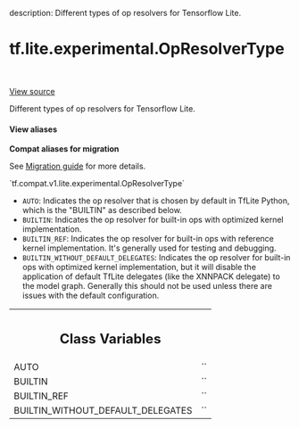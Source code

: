description: Different types of op resolvers for Tensorflow Lite.

<div itemscope itemtype="http://developers.google.com/ReferenceObject">
<meta itemprop="name" content="tf.lite.experimental.OpResolverType" />
<meta itemprop="path" content="Stable" />
<meta itemprop="property" content="AUTO"/>
<meta itemprop="property" content="BUILTIN"/>
<meta itemprop="property" content="BUILTIN_REF"/>
<meta itemprop="property" content="BUILTIN_WITHOUT_DEFAULT_DELEGATES"/>
</div>

# tf.lite.experimental.OpResolverType

<!-- Insert buttons and diff -->

<table class="tfo-notebook-buttons tfo-api nocontent" align="left">

</table>

<a target="_blank" class="external" href="/code/stable/tensorflow/lite/python/interpreter.py">View source</a>



Different types of op resolvers for Tensorflow Lite.

<section class="expandable">
  <h4 class="showalways">View aliases</h4>
  <p>
<b>Compat aliases for migration</b>
<p>See
<a href="https://www.tensorflow.org/guide/migrate">Migration guide</a> for
more details.</p>
<p>`tf.compat.v1.lite.experimental.OpResolverType`</p>
</p>
</section>

<!-- Placeholder for "Used in" -->

* `AUTO`: Indicates the op resolver that is chosen by default in TfLite
   Python, which is the "BUILTIN" as described below.
* `BUILTIN`: Indicates the op resolver for built-in ops with optimized kernel
  implementation.
* `BUILTIN_REF`: Indicates the op resolver for built-in ops with reference
  kernel implementation. It's generally used for testing and debugging.
* `BUILTIN_WITHOUT_DEFAULT_DELEGATES`: Indicates the op resolver for
  built-in ops with optimized kernel implementation, but it will disable
  the application of default TfLite delegates (like the XNNPACK delegate) to
  the model graph. Generally this should not be used unless there are issues
  with the default configuration.



<!-- Tabular view -->
 <table class="responsive fixed orange">
<colgroup><col width="214px"><col></colgroup>
<tr><th colspan="2"><h2 class="add-link">Class Variables</h2></th></tr>

<tr>
<td>
AUTO<a id="AUTO"></a>
</td>
<td>
`<OpResolverType.AUTO: 0>`
</td>
</tr><tr>
<td>
BUILTIN<a id="BUILTIN"></a>
</td>
<td>
`<OpResolverType.BUILTIN: 1>`
</td>
</tr><tr>
<td>
BUILTIN_REF<a id="BUILTIN_REF"></a>
</td>
<td>
`<OpResolverType.BUILTIN_REF: 2>`
</td>
</tr><tr>
<td>
BUILTIN_WITHOUT_DEFAULT_DELEGATES<a id="BUILTIN_WITHOUT_DEFAULT_DELEGATES"></a>
</td>
<td>
`<OpResolverType.BUILTIN_WITHOUT_DEFAULT_DELEGATES: 3>`
</td>
</tr>
</table>

